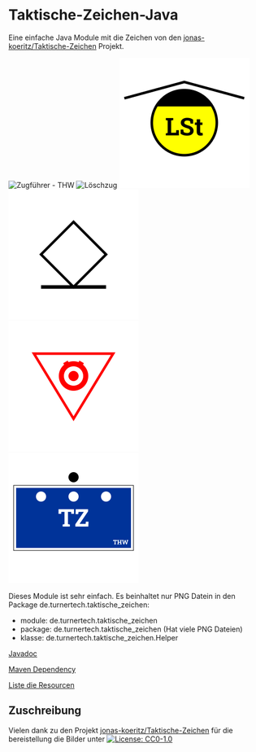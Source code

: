 # Taktische-Zeichen-Java

Eine einfache Java Module mit die Zeichen von den [jonas-koeritz/Taktische-Zeichen](https://github.com/jonas-koeritz/Taktische-Zeichen) Projekt.

![Zugführer - THW](https://raw.githubusercontent.com/liturner/Taktische-Zeichen-Java/main/de.turnertech.tz/src/main/resources/de/turnertech/tz/personen/thw/Zugführer_TZ.png)
![Löschzug](https://raw.githubusercontent.com/liturner/Taktische-Zeichen-Java/main/de.turnertech.tz/src/main/resources/de/turnertech/tz/einheiten/feuerwehr/Löschzug.png)
![Leitstelle](https://raw.githubusercontent.com/liturner/Taktische-Zeichen-Java/main/de.turnertech.tz/src/main/resources/de/turnertech/tz/einrichtungen/Leitstelle.png)
![Gerettete Person](https://raw.githubusercontent.com/liturner/Taktische-Zeichen-Java/main/de.turnertech.tz/src/main/resources/de/turnertech/tz/personen/Gerettete_Person.png)
![Gefahr durch Explosivstoffe](https://raw.githubusercontent.com/liturner/Taktische-Zeichen-Java/main/de.turnertech.tz/src/main/resources/de/turnertech/tz/gefahren/Gefahr_durch_Explosivstoffe.png)
![Zugtrupp - THW](https://raw.githubusercontent.com/liturner/Taktische-Zeichen-Java/main/de.turnertech.tz/src/main/resources/de/turnertech/tz/einheiten/thw/Zugtrupp.png)

Dieses Module ist sehr einfach. Es beinhaltet nur PNG Datein in den Package de.turnertech.taktische_zeichen:

- module: de.turnertech.taktische_zeichen
- package: de.turnertech.taktische_zeichen (Hat viele PNG Dateien)
- klasse: de.turnertech.taktische_zeichen.Helper

[Javadoc](apidocs/de.turnertech.taktische_zeichen/module-summary.html)

[Maven Dependency](dependency-info.html)

[Liste die Resourcen](https://github.com/liturner/Taktische-Zeichen-Java/blob/main/src/main/resources/de/turnertech/taktische_zeichen/index.properties)

## Zuschreibung

Vielen dank zu den Projekt [jonas-koeritz/Taktische-Zeichen](https://github.com/jonas-koeritz/Taktische-Zeichen) für die bereistellung die Bilder unter [![License: CC0-1.0](https://img.shields.io/badge/License-CC0%201.0-lightgrey.svg)](https://creativecommons.org/publicdomain/zero/1.0/)

